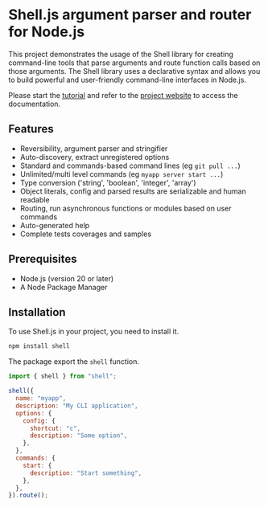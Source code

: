 # Shell.js argument parser and router for Node.js

This project demonstrates the usage of the Shell library for creating command-line tools that parse arguments and route function calls based on those arguments. The Shell library uses a declarative syntax and allows you to build powerful and user-friendly command-line interfaces in Node.js.

Please start the [tutorial](https://shell.js.org/usage/tutorial/) and refer to the [project website](https://shell.js.org/) to access the documentation.

## Features

- Reversibility, argument parser and stringifier
- Auto-discovery, extract unregistered options
- Standard and commands-based command lines (eg `git pull ...`)
- Unlimited/multi level commands (eg `myapp server start ...`)
- Type conversion ('string', 'boolean', 'integer', 'array')
- Object literals, config and parsed results are serializable and human readable
- Routing, run asynchronous functions or modules based on user commands
- Auto-generated help
- Complete tests coverages and samples

## Prerequisites

- Node.js (version 20 or later)
- A Node Package Manager

## Installation

To use Shell.js in your project, you need to install it.

```sh
npm install shell
```

The package export the `shell` function.

```js
import { shell } from "shell";

shell({
  name: "myapp",
  description: "My CLI application",
  options: {
    config: {
      shortcut: "c",
      description: "Some option",
    },
  },
  commands: {
    start: {
      description: "Start something",
    },
  },
}).route();
```
